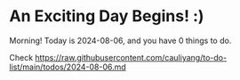# An Exciting Day Begins! :)

Morning! Today is 2024-08-06, and you have 0 things to do.

Check https://raw.githubusercontent.com/cauliyang/to-do-list/main/todos/2024-08-06.md